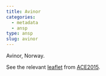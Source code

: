 ```yaml
---
title: Avinor
categories:
  - metadata
  - ansp
type: ansp
slug: avinor
---
```


Avinor, Norway.

See the relevant [leaflet][leaf] from [ACE2015].

[leaf]: ../AVINOR_Norway_ACE_2015.pdf "ACE 2015 Benchmarking Report Factsheet: Avinor"

[ACE2015]: http://www.eurocontrol.int/publications/atm-cost-effectiveness-ace-2015-benchmarking-report-2016-2020-outlook "ACE 2015 Benchmarking Report"

